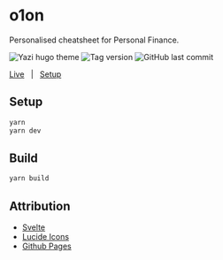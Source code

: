 # o1on

Personalised cheatsheet for Personal Finance.

![Yazi hugo theme](https://img.shields.io/github/license/ahampriyanshu/o1on)
![Tag version](https://img.shields.io/github/v/tag/ahampriyanshu/o1on)
![GitHub last commit](https://img.shields.io/github/last-commit/ahampriyanshu/o1on/main)

[Live](https://o1on.com) &nbsp; | &nbsp; [Setup](./##Usage)

## Setup

```bash
yarn
yarn dev
```

## Build

```bash
yarn build
```

## Attribution

- [Svelte](https://svelte.dev/)
- [Lucide Icons](https://lucide.dev/)
- [Github Pages](https://pages.github.com/)